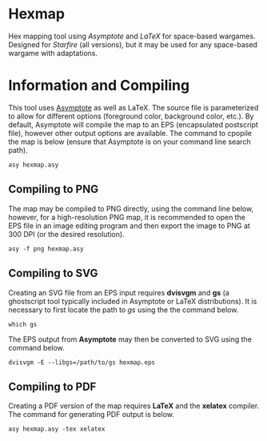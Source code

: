 # Hexmap
Hex mapping tool using *Asymptote* and *LaTeX* for space-based wargames. Designed for *Starfire* (all versions), but it may be used for any space-based wargame with adaptations.

# Information and Compiling
This tool uses [Asymptote](https://asymptote.sourceforge.io/) as well as LaTeX. The source file is parameterized to allow for different options (foreground color, background color, etc.). By default, Asymptote will compile the map to an EPS (encapsulated postscript file), however other output options are available. The command to cpopile the map is below (ensure that Asymptote is on your command line search path).

```
asy hexmap.asy
```

## Compiling to PNG
The map may be compiled to PNG directly, using the command line below, however, for a high-resolution PNG map, it is recommended to open the EPS file in an image editing program and then export the image to PNG at 300 DPI (or the desired resolution).

```
asy -f png hexmap.asy
```

## Compiling to SVG
Creating an SVG file from an EPS input requires **dvisvgm** and **gs** (a ghostscript tool typically included in Asymptote or LaTeX distributions). It is necessary to first locate the path to *gs* using the the command below.

```
which gs
```

The EPS output from **Asymptote** may then be converted to SVG using the command below.

```
dvisvgm -E --libgs=/path/to/gs hexmap.eps
```

## Compiling to PDF
Creating a PDF version of the map requires **LaTeX** and the **xelatex** compiler. The command for generating PDF output is below.

```
asy hexmap.asy -tex xelatex
```
